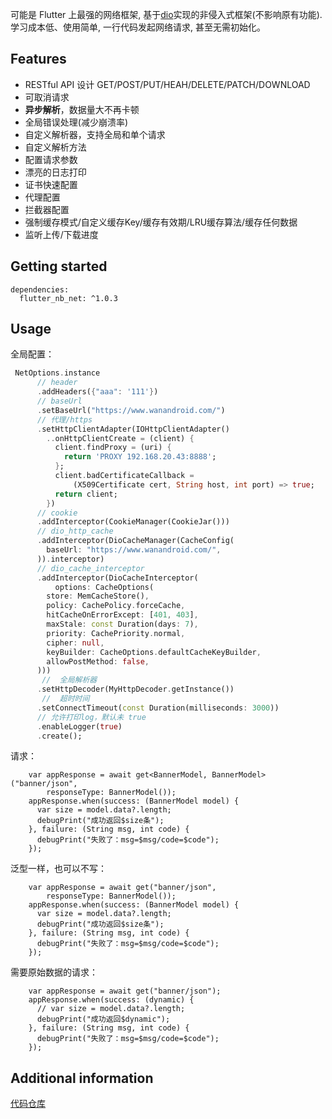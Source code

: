 <!--
This README describes the package. If you publish this package to pub.dev,
this README's contents appear on the landing page for your package.

For information about how to write a good package README, see the guide for
[writing package pages](https://dart.dev/guides/libraries/writing-package-pages).

For general information about developing packages, see the Dart guide for
[creating packages](https://dart.dev/guides/libraries/create-library-packages)
and the Flutter guide for
[developing packages and plugins](https://flutter.dev/developing-packages).
-->

可能是 Flutter 上最强的网络框架, 基于[dio](https://pub.dev/packages/dio)实现的非侵入式框架(不影响原有功能). 学习成本低、使用简单, 一行代码发起网络请求, 甚至无需初始化。
## Features

- RESTful API 设计
  GET/POST/PUT/HEAH/DELETE/PATCH/DOWNLOAD
- 可取消请求
- **异步解析**，数据量大不再卡顿
- 全局错误处理(减少崩溃率)
- 自定义解析器，支持全局和单个请求
- 自定义解析方法
- 配置请求参数
- 漂亮的日志打印
- 证书快速配置
- 代理配置
- 拦截器配置
- 强制缓存模式/自定义缓存Key/缓存有效期/LRU缓存算法/缓存任何数据
- 监听上传/下载进度

## 
## Getting started

```
dependencies:
  flutter_nb_net: ^1.0.3
```

## Usage
全局配置：
```dart
 NetOptions.instance
      // header
      .addHeaders({"aaa": '111'})
      // baseUrl
      .setBaseUrl("https://www.wanandroid.com/")
      // 代理/https
      .setHttpClientAdapter(IOHttpClientAdapter()
        ..onHttpClientCreate = (client) {
          client.findProxy = (uri) {
            return 'PROXY 192.168.20.43:8888';
          };
          client.badCertificateCallback =
              (X509Certificate cert, String host, int port) => true;
          return client;
        })
      // cookie
      .addInterceptor(CookieManager(CookieJar()))
      // dio_http_cache
      .addInterceptor(DioCacheManager(CacheConfig(
        baseUrl: "https://www.wanandroid.com/",
      )).interceptor)
      // dio_cache_interceptor
      .addInterceptor(DioCacheInterceptor(
          options: CacheOptions(
        store: MemCacheStore(),
        policy: CachePolicy.forceCache,
        hitCacheOnErrorExcept: [401, 403],
        maxStale: const Duration(days: 7),
        priority: CachePriority.normal,
        cipher: null,
        keyBuilder: CacheOptions.defaultCacheKeyBuilder,
        allowPostMethod: false,
      )))
       //  全局解析器
      .setHttpDecoder(MyHttpDecoder.getInstance())
       //  超时时间
      .setConnectTimeout(const Duration(milliseconds: 3000))
      // 允许打印log，默认未 true
      .enableLogger(true)
      .create();
```
请求：
```
    var appResponse = await get<BannerModel, BannerModel>("banner/json",
        responseType: BannerModel());
    appResponse.when(success: (BannerModel model) {
      var size = model.data?.length;
      debugPrint("成功返回$size条");
    }, failure: (String msg, int code) {
      debugPrint("失败了：msg=$msg/code=$code");
    });
```
泛型一样，也可以不写：
```
    var appResponse = await get("banner/json",
        responseType: BannerModel());
    appResponse.when(success: (BannerModel model) {
      var size = model.data?.length;
      debugPrint("成功返回$size条");
    }, failure: (String msg, int code) {
      debugPrint("失败了：msg=$msg/code=$code");
    });
```
需要原始数据的请求：
```
    var appResponse = await get("banner/json");
    appResponse.when(success: (dynamic) {
      // var size = model.data?.length;
      debugPrint("成功返回$dynamic");
    }, failure: (String msg, int code) {
      debugPrint("失败了：msg=$msg/code=$code");
    });
```
## Additional information

[代码仓库](https://github.com/yuexunshi/flutter_net)
